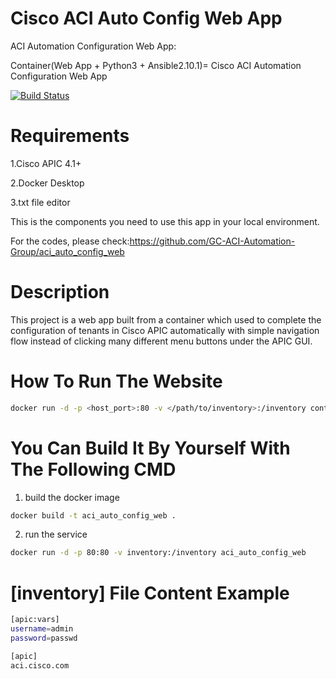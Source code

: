 Cisco ACI Auto Config Web App
===
ACI Automation Configuration Web App:

Container(Web App + Python3 + Ansible2.10.1)= Cisco ACI Automation Configuration Web App

[![Build Status](https://travis-ci.com/GC-ACI-Automation-Group/aci_auto_config_web.svg?branch=main)](https://travis-ci.com/GC-ACI-Automation-Group/aci_auto_config_web)

Requirements
===
1.Cisco APIC 4.1+

2.Docker Desktop

3.txt file editor

This is the components you need to use this app in your local environment.

For the codes, please check:https://github.com/GC-ACI-Automation-Group/aci_auto_config_web

Description
===
This project is a web app built from a container which used to complete the configuration of tenants in Cisco APIC automatically with simple navigation flow instead of clicking many different menu buttons under the APIC GUI.

How To Run The Website
===

```bash
docker run -d -p <host_port>:80 -v </path/to/inventory>:/inventory containers.cisco.com/jisi/aci_auto_config_web
```

You Can Build It By Yourself With The Following CMD
===

1. build the docker image

```bash
docker build -t aci_auto_config_web .
```

2. run the service

```bash
docker run -d -p 80:80 -v inventory:/inventory aci_auto_config_web
```

[inventory] File Content Example
===

```bash
[apic:vars]
username=admin
password=passwd

[apic]
aci.cisco.com
```

